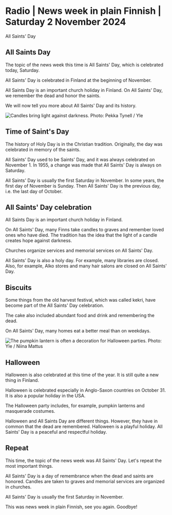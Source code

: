# Radio \| News week in plain Finnish \| Saturday 2 November 2024

All Saints' Day

## All Saints Day

The topic of the news week this time is All Saints' Day, which is celebrated today, Saturday.

All Saints' Day is celebrated in Finland at the beginning of November.

All Saints Day is an important church holiday in Finland. On All Saints' Day, we remember the dead and honor the saints.

We will now tell you more about All Saints' Day and its history.

![Candles bring light against darkness. Photo: Pekka Tynell / Yle](https://images.cdn.yle.fi/image/upload/c_crop,h_3078,w_5472,x_0,y_570/ar_1.7777777777777777,c_fill,g_faces,h_431,w_767/dpr_1.0/q_auto:eco/f_auto/fl_lossy/v1667663510/39-103007363668673a6663)

## Time of Saint's Day

The history of Holy Day is in the Christian tradition. Originally, the day was celebrated in memory of the saints.

All Saints' Day used to be Saints' Day, and it was always celebrated on November 1. In 1955, a change was made that All Saints' Day is always on Saturday.

All Saints' Day is usually the first Saturday in November. In some years, the first day of November is Sunday. Then All Saints' Day is the previous day, i.e. the last day of October.

## All Saints' Day celebration

All Saints Day is an important church holiday in Finland.

On All Saints' Day, many Finns take candles to graves and remember loved ones who have died. The tradition has the idea that the light of a candle creates hope against darkness.

Churches organize services and memorial services on All Saints' Day.

All Saints' Day is also a holy day. For example, many libraries are closed. Also, for example, Alko stores and many hair salons are closed on All Saints' Day.

## Biscuits

Some things from the old harvest festival, which was called kekri, have become part of the All Saints' Day celebration.

The cake also included abundant food and drink and remembering the dead.

On All Saints' Day, many homes eat a better meal than on weekdays.

![The pumpkin lantern is often a decoration for Halloween parties. Photo: Yle / Niina Mattus](https://images.cdn.yle.fi/image/upload/c_crop,h_1080,w_1920,x_0,y_0/ar_1.7777777777777777,c_fill,g_faces,h_431,w_767/dpr_1.0/q_auto:eco/f_auto/fl_lossy/v1446024009/17-366635630932ce9fd0)

## Halloween

Halloween is also celebrated at this time of the year. It is still quite a new thing in Finland.

Halloween is celebrated especially in Anglo-Saxon countries on October 31. It is also a popular holiday in the USA.

The Halloween party includes, for example, pumpkin lanterns and masquerade costumes.

Halloween and All Saints Day are different things. However, they have in common that the dead are remembered. Halloween is a playful holiday. All Saints' Day is a peaceful and respectful holiday.

## Repeat

This time, the topic of the news week was All Saints' Day. Let's repeat the most important things.

All Saints' Day is a day of remembrance when the dead and saints are honored. Candles are taken to graves and memorial services are organized in churches.

All Saints' Day is usually the first Saturday in November.

This was news week in plain Finnish, see you again. Goodbye!
